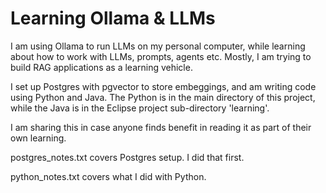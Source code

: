 # Learning Ollama & LLMs

I am using Ollama to run LLMs on my personal computer, while learning about how to work with LLMs, prompts, agents etc.  Mostly, I am trying to build RAG applications as a learning vehicle.

I set up Postgres with pgvector to store embeggings, and am writing code using Python and Java.  The Python is in the main directory of this project, while the Java is in the Eclipse project sub-directory 'learning'.

I am sharing this in case anyone finds benefit in reading it as part of their own learning.

postgres_notes.txt covers Postgres setup.  I did that first.

python_notes.txt covers what I did with Python.
